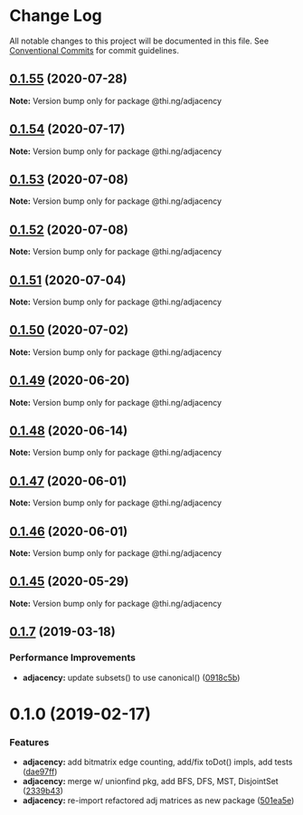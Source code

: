 # Change Log

All notable changes to this project will be documented in this file.
See [Conventional Commits](https://conventionalcommits.org) for commit guidelines.

## [0.1.55](https://github.com/thi-ng/umbrella/compare/@thi.ng/adjacency@0.1.54...@thi.ng/adjacency@0.1.55) (2020-07-28)

**Note:** Version bump only for package @thi.ng/adjacency





## [0.1.54](https://github.com/thi-ng/umbrella/compare/@thi.ng/adjacency@0.1.53...@thi.ng/adjacency@0.1.54) (2020-07-17)

**Note:** Version bump only for package @thi.ng/adjacency





## [0.1.53](https://github.com/thi-ng/umbrella/compare/@thi.ng/adjacency@0.1.52...@thi.ng/adjacency@0.1.53) (2020-07-08)

**Note:** Version bump only for package @thi.ng/adjacency





## [0.1.52](https://github.com/thi-ng/umbrella/compare/@thi.ng/adjacency@0.1.51...@thi.ng/adjacency@0.1.52) (2020-07-08)

**Note:** Version bump only for package @thi.ng/adjacency





## [0.1.51](https://github.com/thi-ng/umbrella/compare/@thi.ng/adjacency@0.1.50...@thi.ng/adjacency@0.1.51) (2020-07-04)

**Note:** Version bump only for package @thi.ng/adjacency





## [0.1.50](https://github.com/thi-ng/umbrella/compare/@thi.ng/adjacency@0.1.49...@thi.ng/adjacency@0.1.50) (2020-07-02)

**Note:** Version bump only for package @thi.ng/adjacency





## [0.1.49](https://github.com/thi-ng/umbrella/compare/@thi.ng/adjacency@0.1.48...@thi.ng/adjacency@0.1.49) (2020-06-20)

**Note:** Version bump only for package @thi.ng/adjacency





## [0.1.48](https://github.com/thi-ng/umbrella/compare/@thi.ng/adjacency@0.1.47...@thi.ng/adjacency@0.1.48) (2020-06-14)

**Note:** Version bump only for package @thi.ng/adjacency





## [0.1.47](https://github.com/thi-ng/umbrella/compare/@thi.ng/adjacency@0.1.46...@thi.ng/adjacency@0.1.47) (2020-06-01)

**Note:** Version bump only for package @thi.ng/adjacency





## [0.1.46](https://github.com/thi-ng/umbrella/compare/@thi.ng/adjacency@0.1.45...@thi.ng/adjacency@0.1.46) (2020-06-01)

**Note:** Version bump only for package @thi.ng/adjacency





## [0.1.45](https://github.com/thi-ng/umbrella/compare/@thi.ng/adjacency@0.1.44...@thi.ng/adjacency@0.1.45) (2020-05-29)

**Note:** Version bump only for package @thi.ng/adjacency





## [0.1.7](https://github.com/thi-ng/umbrella/compare/@thi.ng/adjacency@0.1.6...@thi.ng/adjacency@0.1.7) (2019-03-18)

### Performance Improvements

* **adjacency:** update subsets() to use canonical() ([0918c5b](https://github.com/thi-ng/umbrella/commit/0918c5b))

# 0.1.0 (2019-02-17)

### Features

* **adjacency:** add bitmatrix edge counting, add/fix toDot() impls, add tests ([dae97ff](https://github.com/thi-ng/umbrella/commit/dae97ff))
* **adjacency:** merge w/ unionfind pkg, add BFS, DFS, MST, DisjointSet ([2339b43](https://github.com/thi-ng/umbrella/commit/2339b43))
* **adjacency:** re-import refactored adj matrices as new package ([501ea5e](https://github.com/thi-ng/umbrella/commit/501ea5e))
